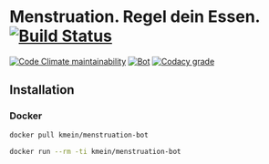 # Menstruation. Regel dein Essen. [![Build Status](https://img.shields.io/docker/cloud/build/kmein/menstruation-bot.svg?logo=docker&logoColor=white&style=flat-square)](https://hub.docker.com/r/kmein/menstruation-bot)

[![Code Climate maintainability](https://img.shields.io/codeclimate/maintainability/kmein/menstruation-telegram.svg?style=flat-square)](https://codeclimate.com/github/kmein/menstruation-telegram)
[![Bot](https://img.shields.io/badge/telegram-chat-blue.svg?logo=telegram&logoColor=white&colorB=2CA5E0&style=flat-square)](https://t.me/menstruate_bot)
[![Codacy grade](https://img.shields.io/codacy/grade/a160baefc83742e6bb2c924a4b744399.svg?style=flat-square)](https://app.codacy.com/project/kmein/menstruation-telegram/dashboard?bid=12385436)


## Installation

### Docker

```bash
docker pull kmein/menstruation-bot

docker run --rm -ti kmein/menstruation-bot
```
